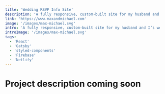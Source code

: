 ```yaml
---
title: 'Wedding RSVP Info Site'
description: 'A fully responsive, custom-built site for my husband and I’s wedding. The site displays information about the wedding day and includes an RSVP experience that allows guests to quickly and easily let us know if they will be able to attend. The site was built with Gatsby and Firebase and deployed on Netlify.'
link: 'https://www.maxandmichael.com'
image: '/images/max-michael.svg'
intro: 'A fully responsive, custom-built site for my husband and I’s wedding. The site displays information about the wedding day and includes an RSVP experience that allows guests to quickly and easily let us know if they will be able to attend. The site was built with Gatsby and Firebase and deployed on Netlify.'
introImage: '/images/max-michael.svg'
tags:
  - 'React'
  - 'Gatsby'
  - 'styled-components'
  - 'Firebase'
  - 'Netlify'
---
```


# Project description coming soon
